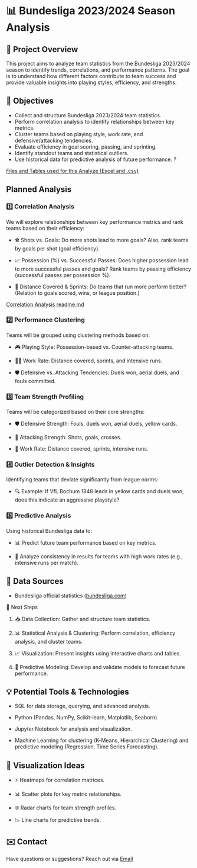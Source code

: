 # 📊 Bundesliga 2023/2024 Season Analysis

## 📝 Project Overview
This project aims to analyze team statistics from the Bundesliga 2023/2024 season to identify trends, correlations, and performance patterns. The goal is to understand how different factors contribute to team success and provide valuable insights into playing styles, efficiency, and strengths.



## 🎯 Objectives
- Collect and structure Bundesliga 2023/2024 team statistics.
- Perform correlation analysis to identify relationships between key metrics.
- Cluster teams based on playing style, work rate, and defensive/attacking tendencies.
- Evaluate efficiency in goal scoring, passing, and sprinting.
- Identify standout teams and statistical outliers.
- Use historical data for predictive analysis of future performance. ? 

[Files and Tables used for this Analyze (Excel and .csv)](https://drive.google.com/drive/folders/1OpOBN63IkiADnRSjakmCm7Vw45wNWlDc)

## Planned Analysis
### 1️⃣ Correlation Analysis
We will explore relationships between key performance metrics and rank teams based on their efficiency:
- ⚽ Shots vs. Goals: Do more shots lead to more goals? Also, rank teams by goals per shot (goal efficiency).

- 📈 Possession (%) vs. Successful Passes: Does higher possession lead to more successful passes and goals? Rank teams by passing efficiency (successful passes per possession %).

- 🏃 Distance Covered & Sprints: Do teams that run more perform better? (Relation to goals scored, wins, or league position.)

[Correlation Analysis readme.md](https://github.com/Milos191405/Bundesliga-2023-2024/blob/master/Readme_1_correlation_analysis.md)

### 2️⃣ Performance Clustering
Teams will be grouped using clustering methods based on:

- 🎮 Playing Style: Possession-based vs. Counter-attacking teams.

- 🏃‍♂️ Work Rate: Distance covered, sprints, and intensive runs.

- 🛡 Defensive vs. Attacking Tendencies: Duels won, aerial duels, and fouls committed.

###  3️⃣ Team Strength Profiling

Teams will be categorized based on their core strengths:

- 🛡 Defensive Strength: Fouls, duels won, aerial duels, yellow cards.

- 🎯 Attacking Strength: Shots, goals, crosses.

- 🏃 Work Rate: Distance covered, sprints, intensive runs.

### 4️⃣ Outlier Detection & Insights

Identifying teams that deviate significantly from league norms:

- 🔍 Example: If VfL Bochum 1848 leads in yellow cards and duels won, does this indicate an aggressive playstyle?

### 5️⃣ Predictive Analysis

Using historical Bundesliga data to:

- 📊 Predict future team performance based on key metrics.

- 🔄 Analyze consistency in results for teams with high work rates (e.g., intensive runs per match).



## 🔗 Data Sources
- Bundesliga official statistics ([bundesliga.com](https://www.bundesliga.com/en/bundesliga/stats))



🚀 Next Steps

1. 📥 Data Collection: Gather and structure team statistics.

2. 📊 Statistical Analysis & Clustering: Perform correlation, efficiency analysis, and cluster teams.

3. 📈 Visualization: Present insights using interactive charts and tables.

4. 🤖 Predictive Modeling: Develop and validate models to forecast future performance.

## 💡 Potential Tools & Technologies

- SQL for data storage, querying, and advanced analysis.

- Python (Pandas, NumPy, Scikit-learn, Matplotlib, Seaborn)

- Jupyter Notebook for analysis and visualization.

- Machine Learning for clustering (K-Means, Hierarchical Clustering) and predictive modeling (Regression, Time Series Forecasting).

## 🎨 Visualization Ideas

- ⚡ Heatmaps for correlation matrices.

- 📊 Scatter plots for key metric relationships.

- 🌐 Radar charts for team strength profiles.

- 📉 Line charts for predictive trends.

## ✉️ Contact

Have questions or suggestions? Reach out via [Email](mailto:milos.mirkovic7@gmail.com)

